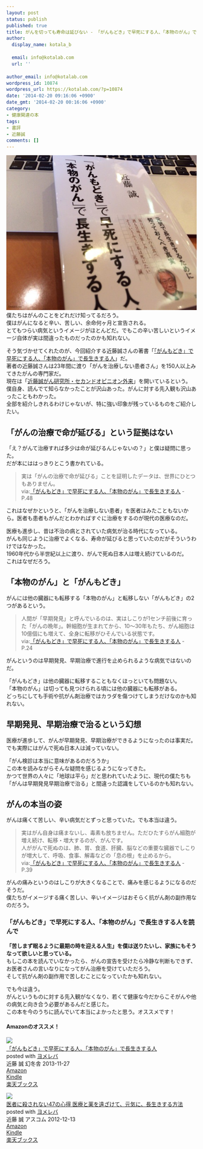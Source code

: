 ```yaml
---
layout: post
status: publish
published: true
title: がんを切っても寿命は延びない - 「がんもどき」で早死にする人、「本物のがん」で長生きする人 近藤誠著
author:
  display_name: kotala_b

  email: info@kotalab.com
  url: ''

author_email: info@kotalab.com
wordpress_id: 10874
wordpress_url: https://kotalab.com/?p=10874
date: '2014-02-20 09:16:06 +0900'
date_gmt: '2014-02-20 00:16:06 +0900'
category:
- 健康関連の本
tags:
- 書評
- 近藤誠
comments: []
---
```

<p><img src="/wp-content/uploads/books-medical-gan_140220-546x409.jpg" alt="books-medical-gan_140220" width="546" height="409" class="alignnone size-large wp-image-10876" /><br />
僕たちはがんのことをどれだけ知ってるだろう。<br />
僕はがんになると辛い、苦しい、余命何ヶ月と宣告される。<br />
とてもつらい病気というイメージがほとんどだ。でもこの<span class="b">辛い苦しいというイメージ自体が実は間違ったものだったのかも知れない</span>。</p>
<p>そう気づかせてくれたのが、今回紹介する近藤誠さんの著書「<a href="https://www.amazon.co.jp/exec/obidos/asin/4344024842/same-22/" rel="nofollow" target="_blank">「がんもどき」で早死にする人、「本物のがん」で長生きする人</a>」だ。<br />
著者の近藤誠さんは<span class="b">23年間に渡り「がんを治療しない患者さん」を150人以上みてきたがんの専門家</span>だ。<br />
現在は「<a href="http://www.kondo-makoto.com/" target="_blank">近藤誠がん研究所・セカンドオピニオン外来</a><a href="https://b.hatena.ne.jp/entry/http://www.kondo-makoto.com/" target="_blank"><img border="0" src="https://b.hatena.ne.jp/entry/image/http://www.kondo-makoto.com/" alt="" /></a>」を開いているという。<br />
僕自身、読んでて知らなかったことが沢山あった。がんに対する先入観も沢山あったこともわかった。<br />
全部を紹介しきれるわけじゃないが、特に強い印象が残っているものをご紹介したい。<br />
</p>
<!--more-->
<h2>「がんの治療で命が延びる」という証拠はない</h2>
<p>「え？がんて治療すれば多少は命が延びるんじゃないの？」と僕は疑問に思った。<br />
だが本にははっきりとこう書かれている。</p>
<blockquote><p>
実は「がんの治療で命が延びる」ことを証明したデータは、世界にひとつもありません。<br />
via:<a href="https://www.amazon.co.jp/exec/obidos/asin/4344024842/same-22/" rel="nofollow" target="_blank">「がんもどき」で早死にする人、「本物のがん」で長生きする人</a> - P.48</p></blockquote>
<p>これはなぜかというと、「がんを治療しない患者」を医者はみたこともないから。医者も患者もがんだとわかればすぐに治療をするのが現代の医療なのだ。</p>
<p>医療も進歩し、昔は不治の病とされていた病気が治る時代になっている。<br />
がんも同じように治療でよくなる、寿命が延びると思っていたのだがそういうわけではなかった。<br />
1960年代から半世紀以上に渡り、がんで死ぬ日本人は増え続けているのだ。<br />
これはなぜだろう。</p>
<h2>「本物のがん」と「がんもどき」</h2>
<p>がんには他の臓器にも転移する「本物のがん」と転移しない「がんもどき」の2つがあるという。</p>
<blockquote><p>
人間が「早期発見」と呼んでいるのは、実はしこりが1センチ前後に育った「がんの晩年」。幹細胞が生まれてから、10〜30年もたち、がん細胞は10億個にも増えて、全身に転移がひそんでいる状態です。<br />
via:<a href="https://www.amazon.co.jp/exec/obidos/asin/4344024842/same-22/" rel="nofollow" target="_blank">「がんもどき」で早死にする人、「本物のがん」で長生きする人</a> - P.24</p></blockquote>
<p>がんというのは早期発見、早期治療で進行を止められるような病気ではないのだ。</p>
<p>「がんもどき」は他の臓器に転移することもなくほっといても問題ない。<br />
「本物のがん」は切っても見つけられる頃には他の臓器にも転移がある。<br />
どっちにしても手術や抗がん剤治療ではカラダを傷つけてしまうだけなのかも知れない。</p>
<h2>早期発見、早期治療で治るという幻想</h2>
<p>医療が進歩して、がんが早期発見、早期治療ができるようになったのは事実だ。<br />
でも実際にはがんで死ぬ日本人は減っていない。</p>
<p>「がん検診は本当に意味があるのだろうか」<br />
この本を読みながらそんな疑問を感じるようになってきた。<br />
<span class="b">かつて世界の人々に「地球は平ら」だと思われていたように、現代の僕たちも「がんは早期発見早期治療で治る」と間違った認識をしているのかも知れない。</span></p>
<h2>がんの本当の姿</h2>
<p>がんは痛くて苦しい、辛い病気だとずっと思っていた。でも本当は違う。</p>
<blockquote><p>実はがん自身は痛まないし、毒素も放ちません。ただひたすらがん細胞が増え続け、転移・増大するのが、がんです。<br />
人ががんで死ぬのは、肺、胃、食道、肝臓、脳などの重要な臓器でしこりが増大して、呼吸、食事、解毒などの「息の根」を止めるから。<br />
via:<a href="https://www.amazon.co.jp/exec/obidos/asin/4344024842/same-22/" rel="nofollow" target="_blank">「がんもどき」で早死にする人、「本物のがん」で長生きする人</a> - P.39</p></blockquote>
<p>がんの痛みというのはしこりが大きくなることで、痛みを感じるようになるのだそうだ。<br />
僕たちがイメージする痛く苦しい、辛いイメージはおそらく抗がん剤の副作用なのだろう。</p>
<h3>「がんもどき」で早死にする人、「本物のがん」で長生きする人を読んで</h3>
<p><strong>「苦しまず眠るように最期の時を迎える人生」を僕は送りたいし、家族にもそうなって欲しいと思っている。</strong><br />
もしこの本を読んでいなかったら、がんの宣告を受けたら冷静な判断もできず、お医者さんの言いなりになってがん治療を受けていただろう。<br />
そして抗がん剤の副作用で苦しむことになっていたかも知れない。</p>
<p>でも今は違う。<br />
がんというものに対する先入観がなくなり、若くて健康な今だからこそがんや他の病気と向き合う必要があるんだと感じた。<br />
この本を今のうちに読んでいて本当によかったと思う。オススメです！</p>
<h4 class="aam">Amazonのオススメ！</h4>
<div class="booklink-box">
<div class="booklink-image"><a href="https://www.amazon.co.jp/exec/obidos/asin/4344024842/same-22/" rel="nofollow" target="_blank"><img src="https://images-fe.ssl-images-amazon.com/images/I/41awiH8T3GL._SL160_.jpg" style="border: none;" /></a></div>
<div class="booklink-info">
<div class="booklink-name"><a href="https://www.amazon.co.jp/exec/obidos/asin/4344024842/same-22/" rel="nofollow" target="_blank">「がんもどき」で早死にする人、「本物のがん」で長生きする人</a>
<div class="booklink-powered-date">posted with <a href="https://yomereba.com" rel="nofollow" target="_blank">ヨメレバ</a></div>
</div>
<div class="booklink-detail">近藤 誠 幻冬舎 2013-11-27    </div>
<div class="booklink-link2">
<div class="shoplinkamazon"><a href="https://www.amazon.co.jp/exec/obidos/asin/4344024842/same-22/" rel="nofollow" target="_blank" title="アマゾン" >Amazon</a></div>
<div class="shoplinkkindle"><a href="https://www.amazon.co.jp/exec/obidos/ASIN/B00I99VFC6/same-22/" rel="nofollow" target="_blank" >Kindle</a></div>
<div class="shoplinkrakuten"><a href="http://c.af.moshimo.com/af/c/click?a_id=374941&p_id=56&pc_id=56&pl_id=637&s_v=b5Rz2P0601xu&url=http%3A%2F%2Fbooks.rakuten.co.jp%2Frb%2F12578766%2F" rel="nofollow" target="_blank" title="楽天ブックス" >楽天ブックス</a></div>
</p></div>
</div>
<div class="booklink-footer"></div>
</div>
<div class="booklink-box">
<div class="booklink-image"><a href="https://www.amazon.co.jp/exec/obidos/asin/4776207648/same-22/" rel="nofollow" target="_blank"><img src="https://images-fe.ssl-images-amazon.com/images/I/51bHYxcIkhL._SL160_.jpg" style="border: none;" /></a></div>
<div class="booklink-info">
<div class="booklink-name"><a href="https://www.amazon.co.jp/exec/obidos/asin/4776207648/same-22/" rel="nofollow" target="_blank">医者に殺されない47の心得 医療と薬を遠ざけて、元気に、長生きする方法</a>
<div class="booklink-powered-date">posted with <a href="https://yomereba.com" rel="nofollow" target="_blank">ヨメレバ</a></div>
</div>
<div class="booklink-detail">近藤 誠 アスコム 2012-12-13    </div>
<div class="booklink-link2">
<div class="shoplinkamazon"><a href="https://www.amazon.co.jp/exec/obidos/asin/4776207648/same-22/" rel="nofollow" target="_blank" title="アマゾン" >Amazon</a></div>
<div class="shoplinkkindle"><a href="https://www.amazon.co.jp/exec/obidos/ASIN/B00CS1Q5DA/same-22/" rel="nofollow" target="_blank" >Kindle</a></div>
<div class="shoplinkrakuten"><a href="http://c.af.moshimo.com/af/c/click?a_id=374941&p_id=56&pc_id=56&pl_id=637&s_v=b5Rz2P0601xu&url=http%3A%2F%2Fbooks.rakuten.co.jp%2Frb%2F12120033%2F" rel="nofollow" target="_blank" title="楽天ブックス" >楽天ブックス</a></div>
</p></div>
</div>
<div class="booklink-footer"></div>
</div>
